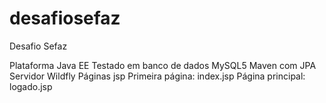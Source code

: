 # desafiosefaz
Desafio Sefaz

Plataforma Java EE
Testado em banco de dados MySQL5
Maven com JPA
Servidor Wildfly
Páginas jsp
Primeira página: index.jsp
Página principal: logado.jsp
